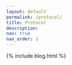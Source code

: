 ```yaml
---
layout: default
permalink: /protocol/
title: Protocol
description: 
nav: true
nav_order: 1
---
```


<div class="container">
      {% include blog.html %}        
</div>
